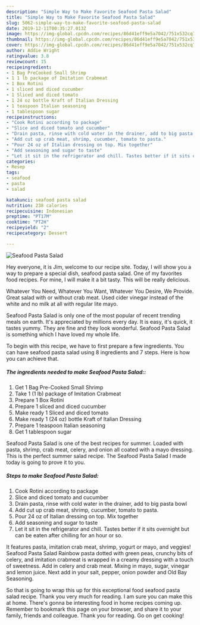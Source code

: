 ```yaml
---
description: "Simple Way to Make Favorite Seafood Pasta Salad"
title: "Simple Way to Make Favorite Seafood Pasta Salad"
slug: 5062-simple-way-to-make-favorite-seafood-pasta-salad
date: 2019-12-11T00:35:27.013Z
image: https://img-global.cpcdn.com/recipes/86d41eff9e5a7042/751x532cq70/seafood-pasta-salad-recipe-main-photo.jpg
thumbnail: https://img-global.cpcdn.com/recipes/86d41eff9e5a7042/751x532cq70/seafood-pasta-salad-recipe-main-photo.jpg
cover: https://img-global.cpcdn.com/recipes/86d41eff9e5a7042/751x532cq70/seafood-pasta-salad-recipe-main-photo.jpg
author: Addie Wright
ratingvalue: 3.8
reviewcount: 15
recipeingredient:
- 1 Bag PreCooked Small Shrimp
- 1 1 lb package of Imitation Crabmeat
- 1 Box Rotini
- 1 sliced and diced cucumber
- 1 Sliced and diced tomato
- 1 24 oz bottle Kraft of Italian Dressing
- 1 teaspoon Italian seasoning
- 1 tablespoon sugar
recipeinstructions:
- "Cook Rotini according to package"
- "Slice and diced tomato and cucumber"
- "Drain pasta, rinse with cold water in the drainer, add to big pasta bowl"
- "Add cut up crab meat, shrimp, cucumber, tomato to pasta."
- "Pour 24 oz of Italian dressing on top. Mix together"
- "Add seasoning and sugar to taste"
- "Let it sit in the refrigerator and chill. Tastes better if it sits overnight but can be eaten after chilling for an hour or so."
categories:
- Resep
tags:
- seafood
- pasta
- salad

katakunci: seafood pasta salad
nutrition: 238 calories
recipecuisine: Indonesian
preptime: "PT17M"
cooktime: "PT2H"
recipeyield: "2"
recipecategory: Dessert

---
```



![Seafood Pasta Salad](https://img-global.cpcdn.com/recipes/86d41eff9e5a7042/751x532cq70/seafood-pasta-salad-recipe-main-photo.jpg)

Hey everyone, it is Jim, welcome to our recipe site. Today, I will show you a way to prepare a special dish, seafood pasta salad. One of my favorites food recipes. For mine, I will make it a bit tasty. This will be really delicious.

Whatever You Need, Whatever You Want, Whatever You Desire, We Provide. Great salad with or without crab meat. Used cider vinegar instead of the white and no milk at all with regular lite mayo.

Seafood Pasta Salad is only one of the most popular of recent trending meals on earth. It's appreciated by millions every day. It is easy, it's quick, it tastes yummy. They are fine and they look wonderful. Seafood Pasta Salad is something which I have loved my whole life.


To begin with this recipe, we have to first prepare a few ingredients. You can have seafood pasta salad using 8 ingredients and 7 steps. Here is how you can achieve that.

##### The ingredients needed to make Seafood Pasta Salad::

1. Get 1 Bag Pre-Cooked Small Shrimp
1. Take 1 (1 lb) package of Imitation Crabmeat
1. Prepare 1 Box Rotini
1. Prepare 1 sliced and diced cucumber
1. Make ready 1 Sliced and diced tomato
1. Make ready 1 (24 oz) bottle Kraft of Italian Dressing
1. Prepare 1 teaspoon Italian seasoning
1. Get 1 tablespoon sugar


Seafood Pasta Salad is one of the best recipes for summer. Loaded with pasta, shrimp, crab meat, celery, and onion all coated with a mayo dressing. This is the perfect summer salad recipe. The Seafood Pasta Salad I made today is going to prove it to you. 

##### Steps to make Seafood Pasta Salad:

1. Cook Rotini according to package
1. Slice and diced tomato and cucumber
1. Drain pasta, rinse with cold water in the drainer, add to big pasta bowl
1. Add cut up crab meat, shrimp, cucumber, tomato to pasta.
1. Pour 24 oz of Italian dressing on top. Mix together
1. Add seasoning and sugar to taste
1. Let it sit in the refrigerator and chill. Tastes better if it sits overnight but can be eaten after chilling for an hour or so.


It features pasta, imitation crab meat, shrimp, yogurt or mayo, and veggies! Seafood Pasta Salad Rainbow pasta dotted with green peas, crunchy bits of celery, and imitation crabmeat is wrapped in a creamy dressing with a touch of sweetness. Add in celery and crab meat. Mixing in mayo, sugar, vinegar and lemon juice. Next add in your salt, pepper, onion powder and Old Bay Seasoning. 

So that is going to wrap this up for this exceptional food seafood pasta salad recipe. Thank you very much for reading. I am sure you can make this at home. There's gonna be interesting food in home recipes coming up. Remember to bookmark this page on your browser, and share it to your family, friends and colleague. Thank you for reading. Go on get cooking!
